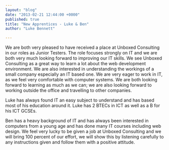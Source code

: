 ```yaml
---
layout: "blog"
date: "2013-02-21 12:44:00 +0000"
published: true
title: "New Apprentices - Luke & Ben"
author: "Luke Bennett"

---
```


We are both very pleased to have received a place at Unboxed Consulting in our roles as Junior Testers. The role focuses strongly on IT and we are both very much looking forward to improving our IT skills. We see Unboxed Consulting as a great way to learn a lot about the web development environment. We are also interested in understanding the workings of a small company especially an IT based one. We are very eager to work in IT, as we feel very comfortable with computer systems. We are both looking forward to learning as much as we can; we are also looking forward to working outside the office and travelling to other companies. 

Luke has always found IT an easy subject to understand and has based most of his education around it. Luke has 2 BTECs in ICT as well as a B for his ICT GCSEs. 

Ben has a heavy background of IT and has always been interested in computers from a young age and has done many IT courses including web design. We feel very lucky to be given a job at Unboxed Consulting and we will bring 100 percent of our effort, we will show this by listening carefully to any instructions given and follow them with a positive attitude.
